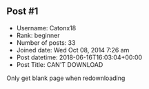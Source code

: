 ## Post #1
- Username: Catonx18
- Rank: beginner
- Number of posts: 33
- Joined date: Wed Oct 08, 2014 7:26 am
- Post datetime: 2018-06-16T16:03:04+00:00
- Post Title: CAN'T DOWNLOAD

Only get blank page when redownloading
